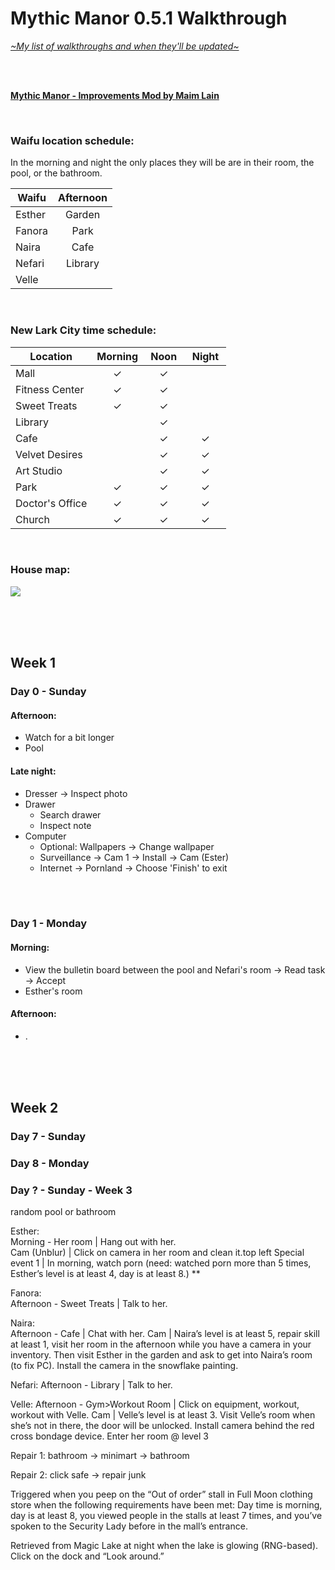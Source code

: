 # Mythic Manor 0.5.1 Walkthrough
[*\~My list of walkthroughs and when they'll be updated\~*](https://www.patreon.com/maimlain)

<br>
<br>

[**Mythic Manor - Improvements Mod by Maim Lain**](https://github.com/maim-lain/mythicmanor/blob/master/mod.md)

<br>

### Waifu location schedule:
In the morning and night the only places they will be are in their room, the pool, or the bathroom.

Waifu | Afternoon
--- | :---:
Esther | Garden
Fanora | Park
Naira | Cafe
Nefari | Library
Velle | 

<br>

### New Lark City time schedule:
Location | Morning | &nbsp;Noon&nbsp; | &nbsp;Night&nbsp;
--- | :---: | :---: | :---:
Mall | ✓ | ✓ |  
Fitness Center | ✓ | ✓ |  
Sweet Treats | ✓ | ✓ |  
Library |   | ✓ |  
Cafe |   | ✓ | ✓
Velvet Desires |   | ✓ | ✓
Art Studio |   | ✓ | ✓
Park | ✓ | ✓ | ✓
Doctor's Office | ✓ | ✓ | ✓
Church | ✓ | ✓ | ✓

<br>

### House map:

![](https://i.lensdump.com/i/8yOhsH.jpg?raw=true)

<br>
<br>
<br>

## Week 1
### Day 0 - Sunday
#### Afternoon:
- Watch for a bit longer
- Pool

#### Late night:
- Dresser -> Inspect photo
- Drawer
    - Search drawer
    - Inspect note
- Computer
    - Optional: Wallpapers -> Change wallpaper
    - Surveillance -> Cam 1 -> Install -> Cam (Ester)
    - Internet -> Pornland -> Choose 'Finish' to exit

<br>
<br>

### Day 1 - Monday
#### Morning:
- View the bulletin board between the pool and Nefari's room -> Read task -> Accept
- Esther's room

#### Afternoon:
- .

<br>
<br>
<br>

## Week 2
### Day 7 - Sunday

### Day 8 - Monday

### Day ? - Sunday - Week 3



random pool or bathroom

Esther:  
Morning - Her room | Hang out with her.  
Cam (Unblur)​
 | Click on camera in her room and clean it.top left
Special event 1​
 | In morning, watch porn (need: watched porn more than 5 times,
Esther’s level is at least 4, day is at least 8.) ** ​


Fanora:  
Afternoon - Sweet Treats | Talk to her.


Naira:  
Afternoon - Cafe | Chat with her.
Cam​
 | Naira’s level is at least 5, repair skill at least 1, visit her room in the afternoon
while you have a camera in your inventory. Then visit Esther in the garden and ask
to get into Naira’s room (to fix PC). Install the camera in the snowflake painting.


Nefari:
Afternoon - Library | Talk to her.


Velle:
Afternoon - Gym>Workout Room | Click on equipment, workout, workout with
Velle.
Cam​
 | Velle’s level is at least 3. Visit Velle’s room when she’s not in there, the door
will be unlocked. Install camera behind the red cross bondage device.
Enter her room @ level 3


Repair 1:
bathroom -> minimart -> bathroom

Repair 2:
click safe -> repair junk


Triggered when you peep on the “Out of order” stall in Full Moon clothing store
when the following requirements have been met: Day time is morning, day is at
least 8, you viewed people in the stalls at least 7 times, and you’ve spoken to the
Security Lady before in the mall’s entrance.

Retrieved from Magic Lake at night when the lake is glowing (RNG-based). Click on
the dock and “Look around.”

